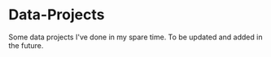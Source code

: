 # Data-Projects
Some data projects I've done in my spare time. To be updated and added in the future.
